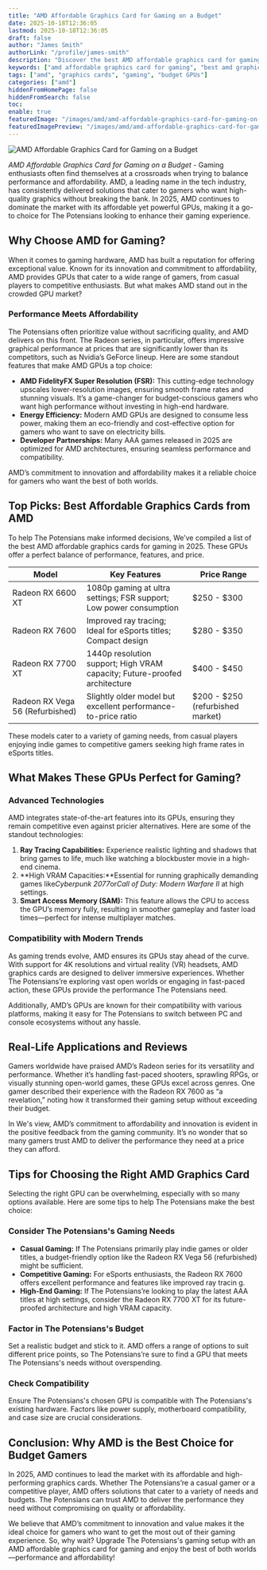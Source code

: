 ```yaml
---
title: "AMD Affordable Graphics Card for Gaming on a Budget"
date: 2025-10-18T12:36:05
lastmod: 2025-10-18T12:36:05
draft: false
author: "James Smith"
authorLink: "/profile/james-smith"
description: "Discover the best AMD affordable graphics card for gaming! Enjoy top-notch performance, stunning visuals, and great value for your gaming setup today."
keywords: ["amd affordable graphics card for gaming", "best amd graphics cards for budget gaming", "amd gaming GPUs 2025"]
tags: ["amd", "graphics cards", "gaming", "budget GPUs"]
categories: ["amd"]
hiddenFromHomePage: false
hiddenFromSearch: false
toc:
enable: true
featuredImage: "/images/amd/amd-affordable-graphics-card-for-gaming-on-a-budget.jpg"
featuredImagePreview: "/images/amd/amd-affordable-graphics-card-for-gaming-on-a-budget.jpg"
---
```


![AMD Affordable Graphics Card for Gaming on a Budget](/images/amd/amd-affordable-graphics-card-for-gaming-on-a-budget.jpg)



*AMD Affordable Graphics Card for Gaming on a Budget* - Gaming enthusiasts often find themselves at a crossroads when trying to balance performance and affordability. AMD, a leading name in the tech industry, has consistently delivered solutions that cater to gamers who want high-quality graphics without breaking the bank. In 2025, AMD continues to dominate the market with its affordable yet powerful GPUs, making it a go-to choice for The Potensians looking to enhance their gaming experience.

## Why Choose AMD for Gaming?

When it comes to gaming hardware, AMD has built a reputation for offering exceptional value. Known for its innovation and commitment to affordability, AMD provides GPUs that cater to a wide range of gamers, from casual players to competitive enthusiasts.  But what makes AMD stand out in the crowded GPU market?

### Performance Meets Affordability

The Potensians often prioritize value without sacrificing quality, and AMD delivers on this front. The Radeon series, in particular, offers impressive graphical performance at prices that are significantly lower than its competitors, such as Nvidia’s GeForce lineup. Here are some standout features that make AMD GPUs a top choice:

- **AMD FidelityFX Super Resolution (FSR):** This cutting-edge technology upscales lower-resolution images, ensuring smooth frame rates and stunning visuals. It’s a game-changer for budget-conscious gamers who want high performance without investing in high-end hardware.
- **Energy Efficiency:** Modern AMD GPUs are designed to consume less power, making them an eco-friendly and cost-effective option for gamers who want to save on electricity bills.
- **Developer Partnerships:** Many AAA games released in 2025 are optimized for AMD architectures, ensuring seamless performance and compatibility.

AMD’s commitment to innovation and affordability makes it a reliable choice for gamers who want the best of both worlds. 

## Top Picks: Best Affordable Graphics Cards from AMD

To help The Potensians make informed decisions, We’ve compiled a list of the best AMD affordable graphics cards for gaming in 2025. These GPUs offer a perfect balance of performance, features, and price.

<div class="table-responsive">
<table class="html-table">
<thead>
<tr>
<th>Model</th>
<th>Key Features</th>
<th>Price Range</th>
</tr>
</thead>
<tbody>
<tr>
<td>Radeon RX 6600 XT</td>
<td>1080p gaming at ultra settings; FSR support; Low power consumption</td>
<td>$250 - $300</td>
</tr>
<tr>
<td>Radeon RX 7600</td>
<td>Improved ray tracing; Ideal for eSports titles; Compact design</td>
<td>$280 - $350</td>
</tr>
<tr>
<td>Radeon RX 7700 XT</td>
<td>1440p resolution support; High VRAM capacity; Future-proofed architecture</td>
<td>$400 - $450</td>
</tr>
<tr>
<td>Radeon RX Vega 56 (Refurbished)</td>
<td>Slightly older model but excellent performance-to-price ratio</td>
<td>$200 - $250 (refurbished market)</td>
</tr>
</tbody>
</table>
</div>

These models cater to a variety of gaming needs, from casual players enjoying indie games to competitive gamers seeking high frame rates in eSports titles.

## What Makes These GPUs Perfect for Gaming?

### Advanced Technologies

AMD integrates state-of-the-art features into its GPUs, ensuring they remain competitive even against pricier alternatives. Here are some of the standout technologies:

1. **Ray Tracing Capabilities:** Experience realistic lighting and shadows that bring games to life, much like watching a blockbuster movie in a high-end cinema.
2. **High VRAM Capacities:**Essential for running graphically demanding games like*Cyberpunk 2077*or*Call of Duty: Modern Warfare II* at high settings.
3. **Smart Access Memory (SAM):** This feature allows the CPU to access the GPU’s memory fully, resulting in smoother gameplay and faster load times—perfect for intense multiplayer matches.

### Compatibility with Modern Trends

As gaming trends evolve, AMD ensures its GPUs stay ahead of the curve. With support for 4K resolutions and virtual reality (VR) headsets, AMD graphics cards are designed to deliver immersive experiences. Whether The Potensians’re exploring vast open worlds or engaging in fast-paced action, these GPUs provide the performance The Potensians need.

Additionally, AMD’s GPUs are known for their compatibility with various platforms, making it easy for The Potensians to switch between PC and console ecosystems without any hassle.

## Real-Life Applications and Reviews

Gamers worldwide have praised AMD’s Radeon series for its versatility and performance. Whether it’s handling fast-paced shooters, sprawling RPGs, or visually stunning open-world games, these GPUs excel across genres. One gamer described their experience with the Radeon RX 7600 as “a revelation,” noting how it transformed their gaming setup without exceeding their budget.

In We's view, AMD’s commitment to affordability and innovation is evident in the positive feedback from the gaming community. It’s no wonder that so many gamers trust AMD to deliver the performance they need at a price they can afford.

## Tips for Choosing the Right AMD Graphics Card

Selecting the right GPU can be overwhelming, especially with so many options available. Here are some tips to help The Potensians make the best choice:

### Consider The Potensians's Gaming Needs

- **Casual Gaming:** If The Potensians primarily play indie games or older titles, a budget-friendly option like the Radeon RX Vega 56 (refurbished) might be sufficient.
- **Competitive Gaming:** For eSports enthusiasts, the Radeon RX 7600 offers excellent performance and features like improved ray tracin g.
- **High-End Gaming:** If The Potensians’re looking to play the latest AAA titles at high settings, consider the Radeon RX 7700 XT for its future-proofed architecture and high VRAM capacity.

### Factor in The Potensians's Budget

Set a realistic budget and stick to it. AMD offers a range of options to suit different price points, so The Potensians’re sure to find a GPU that meets The Potensians's needs without overspending.

### Check Compatibility

Ensure The Potensians's chosen GPU is compatible with The Potensians's existing hardware. Factors like power supply, motherboard compatibility, and case size are crucial considerations.

## Conclusion: Why AMD is the Best Choice for Budget Gamers

In 2025, AMD continues to lead the market with its affordable and high-performing graphics cards. Whether The Potensians’re a casual gamer or a competitive player, AMD offers solutions that cater to a variety of needs and budgets. The Potensians can trust AMD to deliver the performance they need without compromising on quality or affordability.

We believe that AMD’s commitment to innovation and value makes it the ideal choice for gamers who want to get the most out of their gaming experience. So, why wait? Upgrade The Potensians's gaming setup with an AMD affordable graphics card for gaming and enjoy the best of both worlds—performance and affordability!